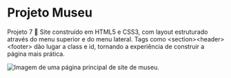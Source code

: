 # Projeto Museu 
Projeto 7 :file_folder: Site construído em HTML5 e CSS3, com layout estruturado através do menu superior e do menu lateral. Tags como &lt;section>&lt;header>&lt;footer> dão lugar a class e id, tornando a experiência de construir a página mais prática.

![Imagem de uma página principal de site de museu.](https://github.com/airtonlimajr/projetomuseuhtml/blob/main/Home.png)

